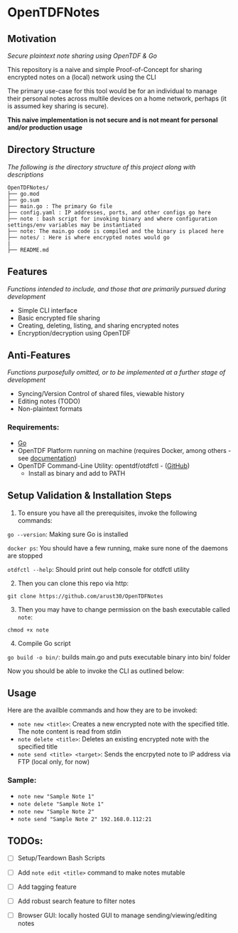 # OpenTDFNotes

## Motivation
_Secure plaintext note sharing using OpenTDF & Go_

This repository is a naive and simple Proof-of-Concept for sharing encrypted notes on a (local) network using the CLI

The primary use-case for this tool would be for an individual to manage their personal notes across multile devices on a home network, perhaps (it is assumed key sharing is secure).

**This naive implementation is not secure and is not meant for personal and/or production usage**

## Directory Structure
_The following is the directory structure of this project along with descriptions_
```
OpenTDFNotes/
├── go.mod
├── go.sum
├── main.go : The primary Go file
├── config.yaml : IP addresses, ports, and other configs go here
├── note : bash script for invoking binary and where configuration settings/env variables may be instantiated
├── note: The main.go code is compiled and the binary is placed here
├── notes/ : Here is where encrypted notes would go
|
├── README.md
```

## Features
_Functions intended to include, and those that are primarily pursued during development_
 - Simple CLI interface 
 - Basic encrypted file sharing
 - Creating, deleting, listing, and sharing encrypted notes
 - Encryption/decryption using OpenTDF

## Anti-Features
_Functions purposefully omitted, or to be implemented at a further stage of development_
 - Syncing/Version Control of shared files, viewable history
 - Editing notes (TODO)
 - Non-plaintext formats

### Requirements:
 - [Go](https://github.com/golang/go)
 - OpenTDF Platform running on machine (requires Docker, among others - see [documentation](https://github.com/opentdf/platform))
 - OpenTDF Command-Line Utility: opentdf/otdfctl - ([GitHub](https://github.com/opentdf/otdfctl/))
    - Install as binary and add to PATH

## Setup Validation & Installation Steps
1. To ensure you have all the prerequisites, invoke the following commands:

`go --version`: Making sure Go is installed

`docker ps`: You should have a few running, make sure none of the daemons are stopped

`otdfctl --help`: Should print out help console for otdfctl utility

2. Then you can clone this repo via http:

```
git clone https://github.com/arust30/OpenTDFNotes
```

3. Then you may have to change permission on the bash executable called `note`:

```
chmod +x note
```

4. Compile Go script

`go build -o bin/`: builds main.go and puts executable binary into bin/ folder

Now you should be able to invoke the CLI as outlined below:

## Usage
Here are the availble commands and how they are to be invoked:
 - `note new <title>`: Creates a new encrypted note with the specified title. The note content is read from stdin
 - `note delete <title>`: Deletes an existing encrypted note with the specified title
 - `note send <title> <target>`: Sends the encrpyted note to IP address via FTP (local only, for now)

### Sample:
 - `note new "Sample Note 1"`
 - `note delete "Sample Note 1"`
 - `note new "Sample Note 2"`
 - `note send "Sample Note 2" 192.168.0.112:21`

## TODOs:
 - [ ] Setup/Teardown Bash Scripts
 - [ ] Add `note edit <title>` command to make notes mutable
 - [ ] Add tagging feature
 - [ ] Add robust search feature to filter notes
 - [ ] Browser GUI: locally hosted GUI to manage sending/viewing/editing notes

